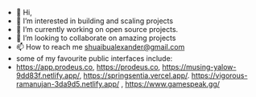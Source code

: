 - 👋 Hi,
- 👀 I’m interested in building and scaling projects
- 🌱 I’m currently working on open source projects.
- 💞️ I’m looking to collaborate on amazing projects
- 📫 How to reach me shuaibualexander@gmail.com
- some of my favourite public interfaces include:
- https://app.prodeus.co, https://prodeus.co, https://musing-yalow-9dd83f.netlify.app/, https://springsentia.vercel.app/. https://vigorous-ramanujan-3da9d5.netlify.app/ , https://www.gamespeak.gg/

<!---
Xand6r/Xand6r is a ✨ special ✨ repository because its `README.md` (this file) appears on your GitHub profile.
You can click the Preview link to take a look at your changes.
--->
